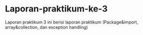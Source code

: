 # Laporan-praktikum-ke-3
Laporan praktikum 3 ini berisi laporan praktikum (Package&amp;import, array&amp;collection, dan exception handling)
